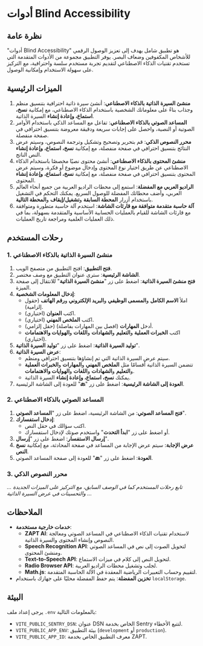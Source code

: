 # أدوات Blind Accessibility

## نظرة عامة

"أدوات Blind Accessibility" هو تطبيق شامل يهدف إلى تعزيز الوصول الرقمي للأشخاص المكفوفين وضعاف البصر. يوفر التطبيق مجموعة من الأدوات المتقدمة التي تستخدم تقنيات الذكاء الاصطناعي لتقديم تجربة مستخدم سلسة واحترافية، مع التركيز على سهولة الاستخدام وإمكانية الوصول.

## الميزات الرئيسية

1. **منشئ السيرة الذاتية بالذكاء الاصطناعي**: أنشئ سيرة ذاتية احترافية بتنسيق منظم وجذاب بناءً على معلوماتك الشخصية باستخدام الذكاء الاصطناعي، مع إمكانية **نسخ، استماع، وإعادة إنشاء** السيرة الذاتية.
2. **المساعد الصوتي بالذكاء الاصطناعي**: تفاعل مع المساعد الذكي باستخدام الأوامر الصوتية أو النصية، واحصل على إجابات سريعة ودقيقة معروضة بتنسيق احترافي في صفحة منفصلة.
3. **محرر النصوص الذكي**: قم بتحرير وتصحيح وتشكيل وترجمة النصوص، وسيتم عرض النتائج بتنسيق احترافي في صفحة منفصلة، مع إمكانية **نسخ، استماع، وإعادة إنشاء** النص الناتج.
4. **منشئ المحتوى بالذكاء الاصطناعي**: أنشئ محتوى نصيًا مخصصًا باستخدام الذكاء الاصطناعي عن طريق اختيار نوع المحتوى وإدخال موضوع أو فكرة، وسيتم عرض المحتوى بتنسيق احترافي في صفحة منفصلة، مع إمكانية **نسخ، استماع، وإعادة إنشاء** المحتوى.
5. **الراديو العربي مع المفضلة**: استمع إلى محطات الراديو العربية من جميع أنحاء العالم العربي، وأضف محطاتك المفضلة للوصول السريع. يمكنك التحكم في التشغيل باستخدام أزرار **المحطة السابقة** و**تشغيل/إيقاف** و**المحطة التالية**.
6. **آلة حاسبة متقدمة متوافقة مع قارئات الشاشة**: استخدم آلة حاسبة متطورة ومتوافقة مع قارئات الشاشة للقيام بالعمليات الحسابية الأساسية والمتقدمة بسهولة، بما في ذلك العمليات العلمية ومراجعة تاريخ العمليات.

## رحلات المستخدم

### 1. منشئ السيرة الذاتية بالذكاء الاصطناعي

1. **فتح التطبيق**: افتح التطبيق من متصفح الويب.
2. **الشاشة الرئيسية**: سترى عنوان التطبيق مع وصف مختصر.
3. **فتح منشئ السيرة الذاتية**: اضغط على زر "**منشئ السيرة الذاتية**" للانتقال إلى صفحة الميزة.
4. **إدخال المعلومات الشخصية**:
   - املأ **الاسم الكامل** و**المسمى الوظيفي** و**البريد الإلكتروني** و**رقم الهاتف** (حقول إلزامية).
   - اكتب **العنوان** (اختياري).
   - اكتب **الملخص المهني** (اختياري).
   - أدخل **المهارات** (افصل بين المهارات بفاصلة) (حقل إلزامي).
   - اكتب **الخبرات العملية** و**التعليم** و**الشهادات** و**اللغات** و**الهوايات والاهتمامات** (اختياري).
5. **توليد السيرة الذاتية**: اضغط على زر "**توليد السيرة الذاتية**".
6. **عرض السيرة الذاتية**:
   - سيتم عرض السيرة الذاتية التي تم إنشاؤها بتنسيق احترافي ومنظم.
   - تتضمن السيرة الذاتية أقسامًا مثل **الملخص المهني** و**المهارات** و**الخبرات العملية** و**التعليم** و**الشهادات** و**اللغات** و**الهوايات والاهتمامات**.
   - يمكنك **نسخ، استماع، وإعادة إنشاء** السيرة الذاتية.
7. **العودة إلى الشاشة الرئيسية**: اضغط على زر "**🔙**" للعودة إلى الشاشة الرئيسية.

### 2. المساعد الصوتي بالذكاء الاصطناعي

1. **فتح المساعد الصوتي**: من الشاشة الرئيسية، اضغط على زر "**المساعد الصوتي**".
2. **إدخال استفسارك**:
   - اكتب سؤالك في حقل النص.
   - أو اضغط على زر "**ابدأ التحدث**" واستخدم صوتك لإدخال استفسارك.
3. **إرسال الاستفسار**: اضغط على زر "**إرسال**".
4. **عرض الإجابة**: سيتم عرض الإجابة من المساعد في صفحة المحادثة، مع إمكانية **نسخ النص**.
5. **العودة**: اضغط على زر "**🔙**" للعودة إلى صفحة المساعد الصوتي.

### 3. محرر النصوص الذكي

*... تابع رحلات المستخدم كما في الوصف السابق، مع التركيز على الميزات الجديدة والتحسينات في عرض السيرة الذاتية ...*

## الملاحظات

- **خدمات خارجية مستخدمة**:
  - **ZAPT AI**: لاستخدام تقنيات الذكاء الاصطناعي في المساعد الصوتي ومعالجة النصوص وإنشاء المحتوى والسيرة الذاتية.
  - **Speech Recognition API**: لتحويل الصوت إلى نص في المساعد الصوتي ومنشئ المحتوى.
  - **Text-to-Speech API**: لتحويل النص إلى كلام في ميزات الاستماع.
  - **Radio Browser API**: لجلب وتشغيل محطات الراديو العربية.
  - **Math.js**: لتقييم وحساب التعبيرات الرياضية المعقدة في الآلة الحاسبة المتقدمة.
- **تخزين المفضلة**: يتم حفظ المفضلة محليًا على جهازك باستخدام `localStorage`.

## البيئة

يرجى إعداد ملف `.env` بالمعلومات التالية:

- `VITE_PUBLIC_SENTRY_DSN`: عنوان DSN الخاص بخدمة Sentry لتتبع الأخطاء.
- `VITE_PUBLIC_APP_ENV`: بيئة التطبيق (`development` أو `production`).
- `VITE_PUBLIC_APP_ID`: معرف التطبيق الخاص بخدمة ZAPT.